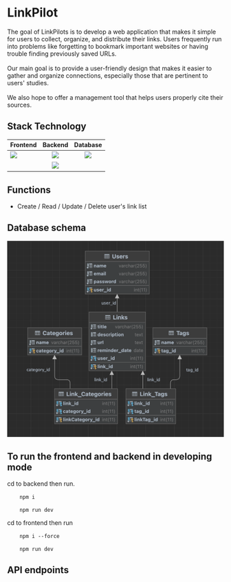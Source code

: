 # LinkPilot

The goal of LinkPilots is to develop a web application that makes it simple for users to collect, organize, and distribute their links. Users frequently run into problems like forgetting to bookmark important websites or having trouble finding previously saved URLs.
<br>
<br>
Our main goal is to provide a user-friendly design that makes it easier to gather and organize connections, especially those that are pertinent to users' studies.
<br>
<br>
We also hope to offer a management tool that helps users properly cite their sources.


## Stack Technology

| Frontend | Backend | Database |
|----------|:-------:|:---------:|
| <img src="https://github.com/ARNE-08/Plannerable/assets/85389813/c2a0dada-bd94-459b-8635-a9f7f3b23886" width="200px"> | <img src="https://github.com/ARNE-08/Plannerable/assets/85389813/9c85557f-67a5-4dd2-a77b-0f3c5a3aae65" width="200px"> | <img src="https://github.com/ARNE-08/Plannerable/assets/85389813/2f5080da-52e9-426c-b1bf-899767c6c285" width="200px"> |
| | <img src="https://github.com/ARNE-08/Plannerable/assets/85389813/f6794638-1eb3-4558-9eab-758ae45547dc" width="200px"> | |

## Functions
- Create / Read / Update / Delete user's link list

## Database schema
![Database schema](frontend/src/assets/database_schema.png)

## To run the frontend and backend in developing mode
cd to backend then run.
```
    npm i
```
```
    npm run dev
```
cd to frontend then run
```
    npm i --force
```
```
    npm run dev
```

## API endpoints
